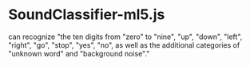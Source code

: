 # SoundClassifier-ml5.js
can recognize "the ten digits from "zero" to "nine", "up", "down", "left", "right", "go", "stop", "yes", "no", as well as the additional categories of "unknown word" and "background noise"."
